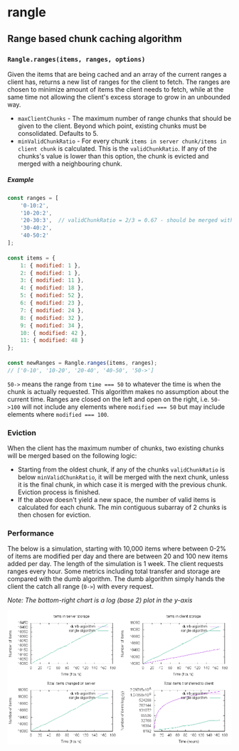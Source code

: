 # rangle
## Range based chunk caching algorithm

### `Rangle.ranges(items, ranges, options)`

Given the items that are being cached and an array of the current ranges a client
has, returns a new list of ranges for the client to fetch. The ranges are chosen
to minimize amount of items the client needs to fetch, while at the same time not
allowing the client's excess storage to grow in an unbounded way.

- `maxClientChunks` - The maximum number of range chunks that should be given to the client. Beyond which point, existing chunks must be consolidated. Defaults to 5.
- `minValidChunkRatio` - For every chunk `items in server chunk/items in client chunk` is calculated. This is the `validChunkRatio`. If any of the chunks's value is lower than this option, the chunk is evicted and merged with a neighbouring chunk.

##### Example

```js
const ranges = [
    '0-10:2',
    '10-20:2',
    '20-30:3',  // validChunkRatio = 2/3 = 0.67 - should be merged with next chunk
    '30-40:2',
    '40-50:2'
];

const items = {
    1: { modified: 1 },
    2: { modified: 1 },
    3: { modified: 11 },
    4: { modified: 18 },
    5: { modified: 52 },
    6: { modified: 23 },
    7: { modified: 24 },
    8: { modified: 32 },
    9: { modified: 34 },
    10: { modified: 42 },
    11: { modified: 48 }
};

const newRanges = Rangle.ranges(items, ranges);
// ['0-10', '10-20', '20-40', '40-50', '50->']
```

`50->` means the range from `time === 50` to whatever the time is when the chunk is actually requested. This algorithm makes no assumption about the current time. Ranges are closed on the left and open on the right, i.e. `50->100` will not include any elements where `modified === 50` but may include elements where `modified === 100`.

### Eviction

When the client has the maximum number of chunks, two existing chunks will be merged based on the following logic:

- Starting from the oldest chunk, if any of the chunks `validChunkRatio` is below `minValidChunkRatio`, it will be merged with the next chunk, unless it is the final chunk, in which case it is merged with the previous chunk. Eviction process is finished.
- If the above doesn't yield a new space, the number of valid items is calculated for each chunk. The min contiguous subarray of 2 chunks is then chosen for eviction.

### Performance

The below is a simulation, starting with 10,000 items where between 0-2% of items are modified per day and there are between 20 and 100 new items added per day. The length of the simulation is 1 week. The client requests ranges every hour. Some metrics including total transfer and storage are compared with the dumb algorithm. The dumb algorithm simply hands the client the catch all range (`0->`) with every request.

*Note: The bottom-right chart is a log (base 2) plot in the y-axis*

![Alt text](compare.png "Title")
